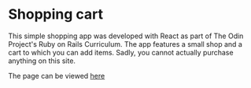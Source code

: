 # Shopping cart

This simple shopping app was developed with React as part of The Odin Project's Ruby on Rails Curriculum. The app features a small shop and a cart to which you can add items. Sadly, you cannot actually purchase anything on this site.

The page can be viewed [here](https://naomiflagg.github.io/shopping-cart/)
